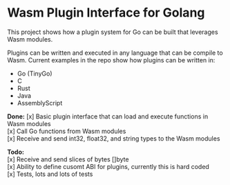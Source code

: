 # Wasm Plugin Interface for Golang

This project shows how a plugin system for Go can be built that leverages Wasm modules.

Plugins can be written and executed in any language that can be compile to Wasm. Current examples in the 
repo show how plugins can be written in:
* Go (TinyGo)
* C
* Rust
* Java
* AssemblyScript

**Done:**
[x] Basic plugin interface that can load and execute functions in Wasm modules  
[x] Call Go functions from Wasm modules   
[x] Receive and send int32, float32, and string types to the Wasm modules  

**Todo:**  
[x] Receive and send slices of bytes []byte  
[x] Ability to define cusomt ABI for plugins, currently this is hard coded  
[x] Tests, lots and lots of tests  
